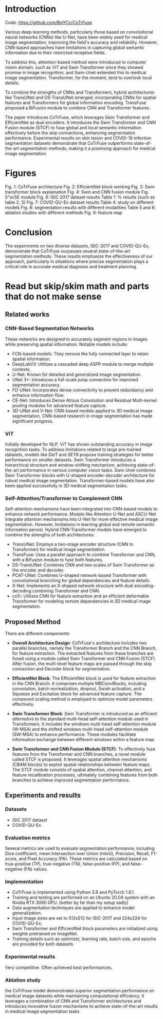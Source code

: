 # Introduction

Code: https://github.com/BinYCn/CoTrFuse

Various deep learning methods, particularly those based on convolutional neural networks (CNNs) like U-Net, have been widely used for medical image segmentation, improving the field's accuracy and reliability. However, CNN-based approaches have limitations in capturing global semantic information due to their restricted receptive fields.

To address this, attention-based method were introduced to computer vision domain, such as ViT and Swin Transformer since they showed promise in image recognition, and Swin-Unet extended this to medical image segmentation. Transformer, for the moment, tend to overlook local details.

To combine the strengths of CNNs and Transformers, hybrid architectures like TransUNet and DS-TransUNet emerged, incorporating CNNs for spatial features and Transformers for global information encoding. TransFuse proposed a BiFusion module to combine CNN and Transformer features.

The paper introduces CoTrFuse, which leverages Swin Transformer and EfficientNet as dual encoders. It introduces the Swin Transformer and CNN Fusion module (STCF) to fuse global and local semantic information effectively before the skip connections, enhancing segmentation performance. Experimental results on skin lesion and COVID-19 infection segmentation datasets demonstrate that CoTrFuse outperforms state-of-the-art segmentation methods, making it a promising approach for medical image segmentation.

# Figures

Fig. 1: CoTrFuse architecture
Fig. 2: EfficientNet block working
Fig. 3: Swin transformer block explaination
Fig. 4: Swin and CNN fusion module
Fig. 5"scSE module
Fig. 6: ISIC 2017 dataset results
Table 1: % results (such as table 2, 3)
Fig. 7: COVID-QU-Ex dataset results
Table 4: study on different models
Fig. 8: segmentation results with different modalities
Table 5 and 6: ablation studies with different methods
Fig. 9: feature map 

# Conclusion

The experiments on two diverse datasets, ISIC-2017 and COVID-QU-Ex, demonstrate that CoTrFuse surpasses several state-of-the-art segmentation methods. These results emphasize the effectiveness of our approach, particularly in situations where precise segmentation plays a critical role in accurate medical diagnosis and treatment planning.

# Read but skip/skim math and parts that do not make sense

## Related works

### CNN-Based Segmentation Networks
These networks are designed to accurately segment regions in images while preserving spatial information. Notable models include:

- FCN-based models: They remove the fully connected layer to retain spatial information.
- DeepLabV3: Utilizes a cascaded deep ASPP module to merge multiple contexts.
- U-Net: Known for detailed and generalized image segmentation.
- UNet 3+: Introduces a full-scale jump connection for improved segmentation accuracy.
- FD-UNet: Incorporates dense connectivity to prevent redundancy and enhance information flow.
- CE-Net: Introduces Dense Atrous Convolution and Residual Multi-kernel pooling modules for advanced feature capture.
- 3D-UNet and V-Net: CNN-based models applied to 3D medical image segmentation.
CNN-based research in image segmentation has made significant progress.

### ViT

Initially developed for NLP, ViT has shown outstanding accuracy in image recognition tasks. To address limitations related to large pre-trained datasets, models like DeiT and SETR propose training strategies for better performance on smaller datasets. Swin Transformer introduces a hierarchical structure and window-shifting mechanism, achieving state-of-the-art performance in various computer vision tasks. Swin Unet combines Swin Transformer blocks with U-shaped encoder-decoder architecture for robust medical image segmentation. Transformer-based models have also been applied successfully in 3D medical segmentation tasks.

### Self-Attention/Transformer to Complement CNN

Self-attention mechanisms have been integrated into CNN-based models to enhance network performance. Models like Attention U-Net and ASCU-Net integrate attention mechanisms into U-Net for more effective medical image segmentation. However, limitations in learning global and remote semantic information persist. Hybrid CNN-Transformer models have emerged to combine the strengths of both architectures:

- TransUNet: Employs a two-stage encoder structure (CNN to Transformer) for medical image segmentation.
- TransFuse: Uses a parallel approach to combine Transformer and CNN, with a BiFusion module to fuse both features.
- DS-TransUNet: Combines CNN and two scales of Swin Transformer as the encoder and decoder.
- PCAT-UNet: Combines U-shaped network-based Transformer with convolutional branching for global dependencies and feature details.
- X-Net: Implements an X-shaped network structure with dual encoding-decoding combining Transformer and CNN.
- coTr: Utilizes CNN for feature extraction and an efficient deformable Transformer for modeling remote dependencies in 3D medical image segmentation.

## Proposed Method

There are different components:

- **Overall Architecture Design**: CoTrFuse's architecture includes two parallel branches, namely the Transformer Branch and the CNN Branch, for feature extraction. The extracted features from these branches are fused using a module called Swin Transformer and CNN Fusion (STCF). After fusion, the multi-level feature maps are passed through the skip connection and Decoder block for segmentation.

- **EfficientNet Block**: The EfficientNet block is used for feature extraction in the CNN Branch. It comprises multiple MBConvBlocks, including convolution, batch normalization, dropout, Swish activation, and a Squeeze and Excitation block for advanced feature capture. The compound scaling method is employed to optimize model parameters effectively.

- **Swin Transformer Block**: Swin Transformer is introduced as an efficient *alternative* to the standard multi-head self-attention module used in Transformers. It includes the windows multi-head self-attention module (W-MSA) and the shifted windows multi-head self-attention module (SW-MSA) to enhance performance. These modules facilitate information exchange between different windows within a feature map.

- **Swin Transformer and CNN Fusion Module (STCF)**: To effectively fuse features from the Transformer and CNN branches, a novel module called STCF is proposed. It leverages spatial attention mechanisms (CBAM blocks) to exploit spatial relationships between feature maps. The STCF module consists of spatial attention, channel attention, and feature recalibration processes, ultimately combining features from both branches to achieve improved segmentation performance.

## Experiments and results

### Datasets

- ISIC 2017 dataset
- COVID-QU-Ex

### Evaluation metrics

Several metrics are used to evaluate segmentation performance, including Dice coefficient, mean Intersection over Union (mIoU), Precision, Recall, F1-score, and Pixel Accuracy (PA). These metrics are calculated based on true-positive (TP), true-negative (TN), false-positive (FP), and false-negative (FN) values.

### Implementation

- CoTrFuse is implemented using Python 3.8 and PyTorch 1.8.1.
- Training and testing are performed on an Ubuntu 20.04 system with an Nvidia RTX 3090 GPU. (better by far than my setup sadly)
- Data augmentation techniques are applied to enhance model generalization.
- Input image sizes are set to 512x512 for ISIC-2017 and 224x224 for COVID-QU-Ex.
- Swin Transformer and EfficientNet block parameters are initialized using weights pretrained on ImageNet.
- Training details such as optimizer, learning rate, batch size, and epochs are provided for both datasets.

### Experimental results

Very competitive. Often achieved best performances. 

### Ablation study

the CoTrFuse model demonstrates superior segmentation performance on medical image datasets while maintaining computational efficiency. It leverages a combination of CNN and Transformer architectures and introduces innovative fusion mechanisms to achieve state-of-the-art results in medical image segmentation tasks